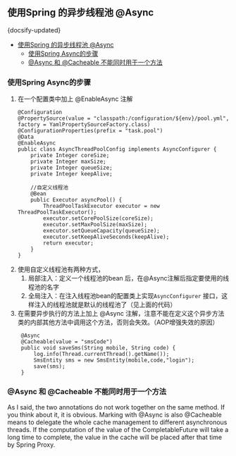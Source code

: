 ## 使用Spring 的异步线程池 @Async
{docsify-updated}

- [使用Spring 的异步线程池 @Async](#使用spring-的异步线程池-async)
	- [使用Spring Async的步骤](#使用spring-async的步骤)
	- [@Async 和 @Cacheable 不能同时用于一个方法](#async-和-cacheable-不能同时用于一个方法)


### 使用Spring Async的步骤
1. 在一个配置类中加上 @EnableAsync 注解
	```
	@Configuration
	@PropertySource(value = "classpath:/configuration/${env}/pool.yml", factory = YamlPropertySourceFactory.class)
	@ConfigurationProperties(prefix = "task.pool")
	@Data
	@EnableAsync
	public class AsyncThreadPoolConfig implements AsyncConfigurer {
		private Integer coreSize;
		private Integer maxSize;
		private Integer queueSize;
		private Integer keepAlive;

		//自定义线程池
		@Bean
		public Executor asyncPool() {
			ThreadPoolTaskExecutor executor = new ThreadPoolTaskExecutor();
			executor.setCorePoolSize(coreSize);
			executor.setMaxPoolSize(maxSize);
			executor.setQueueCapacity(queueSize);
			executor.setKeepAliveSeconds(keepAlive);
			return executor;
		}
	}
	```
2. 使用自定义线程池有两种方式，
   1. 局部注入：定义一个线程池的bean 后，在@Async注解后指定要使用的线程池的名字
   2. 全局注入：在注入线程池bean的配置类上实现`AsyncConfigurer`	接口，这样注入的线程池就是默认的线程池了（见上面的代码）
3. 在需要异步执行的方法上加上 @Async 注解，注意不能在定义这个异步方法类的内部其他方法中调用这个方法，否则会失效。（AOP增强失效的原因）
   ```
    @Async
    @Cacheable(value = "smsCode")
    public void saveSms(String mobile, String code) {
        log.info(Thread.currentThread().getName());
        SmsEntity sms = new SmsEntity(mobile,code,"login");
        save(sms);
    }
   ```

### @Async 和 @Cacheable 不能同时用于一个方法
As I said, the two annotations do not work together on the same method. If you think about it, it is obvious. Marking with @Async is also @Cacheable means to delegate the whole cache management to different asynchronous threads. If the computation of the value of the CompletableFuture will take a long time to complete, the value in the cache will be placed after that time by Spring Proxy.